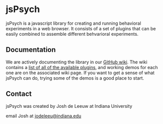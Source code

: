 jsPsych
=======

jsPsych is a javascript library for creating and running behavioral experiments in a web browser.
It consists of a set of plugins that can be easily combined to assemble different behvarioral experiments.


Documentation
-------------

We are actively documenting the library in our [GitHub wiki](https://github.com/jodeleeuw/jsPsych/wiki).
The wiki contains a [list of all of the available plugins](https://github.com/jodeleeuw/jsPsych/wiki/List-of-Plugins),
and working demos for each one are on the associated wiki page. If you want to get a sense of what jsPsych can do, 
trying some of the demos is a good place to start.


Contact
-------

jsPsych was created by Josh de Leeuw at Indiana University

email Josh at jodeleeu@indiana.edu
